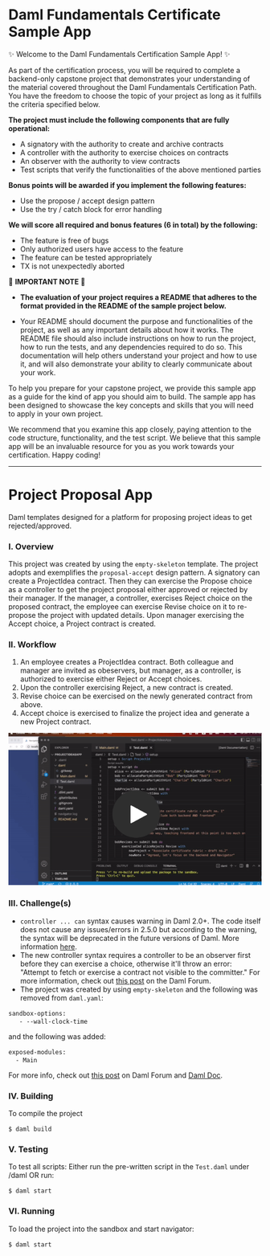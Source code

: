 # Daml Fundamentals Certificate Sample App

✨ Welcome to the Daml Fundamentals Certification Sample App! ✨

As part of the certification process, you will be required to complete a backend-only capstone project that demonstrates your understanding of the material covered throughout the Daml Fundamentals Certification Path. You have the freedom to choose the topic of your project as long as it fulfills the criteria specified below. 

**The project must include the following components that are fully operational:**

+ A signatory with the authority to create and archive contracts
+ A controller with the authority to exercise choices on contracts
+ An observer with the authority to view contracts
+ Test scripts that verify the functionalities of the above mentioned parties

**Bonus points will be awarded if you implement the following features:**

+ Use the propose / accept design pattern
+ Use the try / catch block for error handling

**We will score all required and bonus features (6 in total) by the following:**

+ The feature is free of bugs
+ Only authorized users have access to the feature
+ The feature can be tested appropriately
+ TX is not unexpectedly aborted 

🚨 **IMPORTANT NOTE** 🚨
+ **The evaluation of your project requires a README that adheres to the format provided in the README of the sample project below.**

+ Your README should document the purpose and functionalities of the project, as well as any important details about how it works. The README file should also include instructions on how to run the project, how to run the tests, and any dependencies required to do so. This documentation will help others understand your project and how to use it, and will also demonstrate your ability to clearly communicate about your work.

To help you prepare for your capstone project, we provide this sample app as a guide for the kind of app you should aim to build. The sample app has been designed to showcase the key concepts and skills that you will need to apply in your own project.

We recommend that you examine this app closely, paying attention to the code structure, functionality, and the test script. We believe that this sample app will be an invaluable resource for you as you work towards your certification. Happy coding!

---

# Project Proposal App
Daml templates designed for a platform for proposing project ideas to get rejected/approved.

### I. Overview 
This project was created by using the `empty-skeleton` template. The project adopts and exemplifies the `proposal-accept` design pattern. A signatory can create a ProjectIdea contract. Then they can exercise the Propose choice as a controller to get the project proposal either approved or rejected by their manager. If the manager, a controller, exercises Reject choice on the proposed contract, the employee can exercise Revise choice on it to re-propose the project with updated details. Upon manager exercising the Accept choice, a Project contract is created.

### II. Workflow
1. An employee creates a ProjectIdea contract. Both colleague and manager are invited as obeservers, but manager, as a controller, is authorized to exercise either Reject or Accept choices.
2. Upon the controller exercising Reject, a new contract is created.
3. Revise choice can be exercised on the newly generated contract from above.
4. Accept choice is exercised to finalize the project idea and generate a new Project contract.

[![Demo](./Demo.png)](https://share.vidyard.com/watch/xbDuZMbNUbgfHmPnqzt72N?)

### III. Challenge(s)
* `controller ... can` syntax causes warning in Daml 2.0+. The code itself does not cause any issues/errors in 2.5.0 but according to the warning, the syntax will be deprecated in the future versions of Daml. More information [here](https://docs.daml.com/daml/reference/choices.html#daml-ref-controller-can-deprecation).
* The new controller syntax requires a controller to be an observer first before they can exercise a choice, otherwise it'll throw an error: "Attempt to fetch or exercise a contract not visible to the committer." For more information, check out [this post](https://discuss.daml.com/t/error-attempt-to-fetch-or-exercise-a-contract-not-visible-to-the-committer/1304/1) on the Daml Forum.
* The project was created by using `empty-skeleton` and the following was removed from `daml.yaml`:
```
sandbox-options:
   - --wall-clock-time
```

and the following was added:
```
exposed-modules:
  - Main
```
For more info, check out [this post](https://discuss.daml.com/t/sandbox-options-wall-clock-time/5692/16?u=cathy_jung) on Daml Forum and [Daml Doc](https://docs.daml.com/tools/navigator/index.html?&_ga=2.48248804.337210607.1673989679-241632404.1672853064&_gac=1.17025355.1673455980.CjwKCAiA2fmdBhBpEiwA4CcHzfI2w1_D95zAr3_d6QTypOMXGTpUxtS06c55inucNwZvUZn4AebsJxoCZEgQAvD_BwE&_gl=1*elem6v*_ga*MjQxNjMyNDA0LjE2NzI4NTMwNjQ.*_ga_GVK9ZHZSMR*MTY3Mzk5NDQzOS4zMS4xLjE2NzM5OTQ3MDcuMC4wLjA.#logging-in-as-a-party).


### IV. Building
To compile the project
```
$ daml build
```

### V. Testing
To test all scripts:
Either run the pre-written script in the `Test.daml` under /daml OR run:
```
$ daml start
```

### VI. Running
To load the project into the sandbox and start navigator:
```
$ daml start
```
